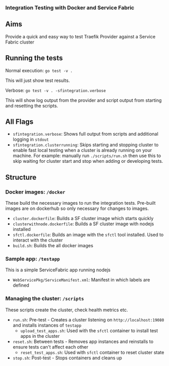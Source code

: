 ### Integration Testing with Docker and Service Fabric

## Aims

Provide a quick and easy way to test Traefik Provider against a Service Fabric cluster

## Running the tests

Normal execution: `go test -v .`

This will just show test results. 

Verbose: `go test -v . -sfintegration.verbose`

This will show log output from the provider and script output from starting and resetting the scripts. 

## All Flags

- `sfintegration.verbose`: Shows full output from scripts and additional logging in `stdout` 
- `sfintegration.clusterrunning`: Skips starting and stopping cluster to enable fast local testing when a cluster is already running on your machine. For example: manually run `./scripts/run.sh` then use this to skip waiting for cluster start and stop when adding or developing tests.

## Structure

### Docker images: `/docker`

These build the necessary images to run the integration tests. Pre-built images are on dockerhub so only necessary for changes to images.

- `cluster.dockerfile`: Builds a SF cluster image which starts quickly
- `clusterwithnode.dockerfile`: Builds a SF cluster image with nodejs installed
- `sfctl.dockerfile`: Builds an image with the `sfctl` tool installed. Used to interact with the cluster
- `build.sh`: Builds the all docker images

### Sample app: `/testapp`

This is a simple ServiceFabric app running nodejs

- `WebServicePkg/ServiceManifest.xml`: Manifest in which labels are defined

### Managing the cluster: `/scripts`

These scripts create the cluster, check health metrics etc.

- `run.sh`: Pre-test - Creates a cluster listening on `http://localhost:19080` and installs instances of `testapp`
    - `upload_test_apps.sh`: Used with the `sfctl` container to install test apps in the cluster
- `reset.sh`: Between tests - Removes app instances and reinstalls to ensure tests can't affect each other
    - `reset_test_apps.sh`: Used with `sfctl` container to reset cluster state
- `stop.sh`: Post-test - Stops containers and cleans up

